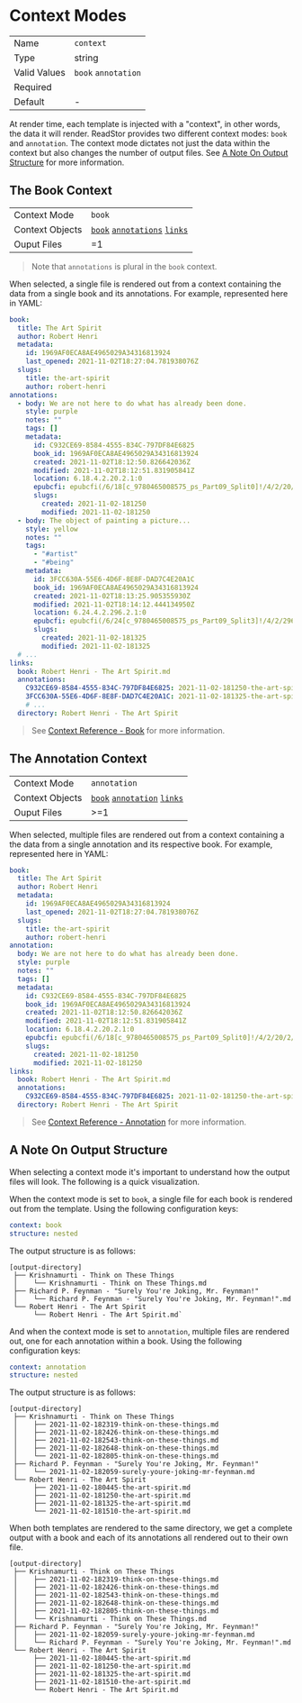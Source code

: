 # Context Modes

|              |                             |
| ------------ | --------------------------- |
| Name         | `context`                   |
| Type         | string                      |
| Valid Values | `book` `annotation`         |
| Required     | <i class="fa fa-check"></i> |
| Default      | -                           |

At render time, each template is injected with a "context", in other words, the
data it will render. ReadStor provides two different context modes: `book`
and `annotation`. The context mode dictates not just the data within the context
but also changes the number of output files. See
[A Note On Output Structure](#a-note-on-output-structure) for more information.

## The Book Context

|                 |                                                             |
| --------------- | ----------------------------------------------------------- |
| Context Mode    | `book`                                                      |
| Context Objects | [`book`][book] [`annotations`][annotation] [`links`][links] |
| Ouput Files     | =1                                                          |

> <i class="fa fa-info-circle"></i> Note that `annotations` is plural in the
> `book` context.

When selected, a single file is rendered out from a context containing the data
from a single book and its annotations. For example, represented here in YAML:

```yaml
book:
  title: The Art Spirit
  author: Robert Henri
  metadata:
    id: 1969AF0ECA8AE4965029A34316813924
    last_opened: 2021-11-02T18:27:04.781938076Z
  slugs:
    title: the-art-spirit
    author: robert-henri
annotations:
  - body: We are not here to do what has already been done.
    style: purple
    notes: ""
    tags: []
    metadata:
      id: C932CE69-8584-4555-834C-797DF84E6825
      book_id: 1969AF0ECA8AE4965029A34316813924
      created: 2021-11-02T18:12:50.826642036Z
      modified: 2021-11-02T18:12:51.831905841Z
      location: 6.18.4.2.20.2.1:0
      epubcfi: epubcfi(/6/18[c_9780465008575_ps_Part09_Split0]!/4/2/20/2/1,:0,:49)
      slugs:
        created: 2021-11-02-181250
        modified: 2021-11-02-181250
  - body: The object of painting a picture...
    style: yellow
    notes: ""
    tags:
      - "#artist"
      - "#being"
    metadata:
      id: 3FCC630A-55E6-4D6F-8E8F-DAD7C4E20A1C
      book_id: 1969AF0ECA8AE4965029A34316813924
      created: 2021-11-02T18:13:25.905355930Z
      modified: 2021-11-02T18:14:12.444134950Z
      location: 6.24.4.2.296.2.1:0
      epubcfi: epubcfi(/6/24[c_9780465008575_ps_Part09_Split3]!/4/2/296/2,/1:0,/7:257)
      slugs:
        created: 2021-11-02-181325
        modified: 2021-11-02-181325
  # ...
links:
  book: Robert Henri - The Art Spirit.md
  annotations:
    C932CE69-8584-4555-834C-797DF84E6825: 2021-11-02-181250-the-art-spirit.md
    3FCC630A-55E6-4D6F-8E8F-DAD7C4E20A1C: 2021-11-02-181325-the-art-spirit.md
    # ...
  directory: Robert Henri - The Art Spirit
```

> <i class="fa fa-exclamation-circle"></i> See [Context Reference - Book][book]
> for more information.

## The Annotation Context

|                 |                                                            |
| --------------- | ---------------------------------------------------------- |
| Context Mode    | `annotation`                                               |
| Context Objects | [`book`][book] [`annotation`][annotation] [`links`][links] |
| Ouput Files     | >=1                                                        |

When selected, multiple files are rendered out from a context containing a the
data from a single annotation and its respective book. For example, represented
here in YAML:

```yaml
book:
  title: The Art Spirit
  author: Robert Henri
  metadata:
    id: 1969AF0ECA8AE4965029A34316813924
    last_opened: 2021-11-02T18:27:04.781938076Z
  slugs:
    title: the-art-spirit
    author: robert-henri
annotation:
  body: We are not here to do what has already been done.
  style: purple
  notes: ""
  tags: []
  metadata:
    id: C932CE69-8584-4555-834C-797DF84E6825
    book_id: 1969AF0ECA8AE4965029A34316813924
    created: 2021-11-02T18:12:50.826642036Z
    modified: 2021-11-02T18:12:51.831905841Z
    location: 6.18.4.2.20.2.1:0
    epubcfi: epubcfi(/6/18[c_9780465008575_ps_Part09_Split0]!/4/2/20/2/1,:0,:49)
    slugs:
      created: 2021-11-02-181250
      modified: 2021-11-02-181250
links:
  book: Robert Henri - The Art Spirit.md
  annotations:
    C932CE69-8584-4555-834C-797DF84E6825: 2021-11-02-181250-the-art-spirit.md
  directory: Robert Henri - The Art Spirit
```

> <i class="fa fa-exclamation-circle"></i> See
> [Context Reference - Annotation][annotation] for more information.

## <i class="fa fa-exclamation-circle"></i> A Note On Output Structure

When selecting a context mode it's important to understand how the output files
will look. The following is a quick visualization.

When the context mode is set to `book`, a single file for each book is rendered
out from the template. Using the following configuration keys:

```yaml
context: book
structure: nested
```

The output structure is as follows:

```plaintext
[output-directory]
 ├── Krishnamurti - Think on These Things
 │    └── Krishnamurti - Think on These Things.md
 ├── Richard P. Feynman - "Surely You're Joking, Mr. Feynman!"
 │    └── Richard P. Feynman - "Surely You're Joking, Mr. Feynman!".md
 └── Robert Henri - The Art Spirit
      └── Robert Henri - The Art Spirit.md`
```

And when the context mode is set to `annotation`, multiple files are rendered
out, one for each annotation within a book. Using the following configuration
keys:

```yaml
context: annotation
structure: nested
```

The output structure is as follows:

```plaintext
[output-directory]
 ├── Krishnamurti - Think on These Things
 │    ├── 2021-11-02-182319-think-on-these-things.md
 │    ├── 2021-11-02-182426-think-on-these-things.md
 │    ├── 2021-11-02-182543-think-on-these-things.md
 │    ├── 2021-11-02-182648-think-on-these-things.md
 │    └── 2021-11-02-182805-think-on-these-things.md
 ├── Richard P. Feynman - "Surely You're Joking, Mr. Feynman!"
 │    └── 2021-11-02-182059-surely-youre-joking-mr-feynman.md
 └── Robert Henri - The Art Spirit
      ├── 2021-11-02-180445-the-art-spirit.md
      ├── 2021-11-02-181250-the-art-spirit.md
      ├── 2021-11-02-181325-the-art-spirit.md
      └── 2021-11-02-181510-the-art-spirit.md
```

When both templates are rendered to the same directory, we get a complete
output with a book and each of its annotations all rendered out to their own
file.

```plaintext
[output-directory]
 ├── Krishnamurti - Think on These Things
 │    ├── 2021-11-02-182319-think-on-these-things.md
 │    ├── 2021-11-02-182426-think-on-these-things.md
 │    ├── 2021-11-02-182543-think-on-these-things.md
 │    ├── 2021-11-02-182648-think-on-these-things.md
 │    ├── 2021-11-02-182805-think-on-these-things.md
 │    └── Krishnamurti - Think on These Things.md
 ├── Richard P. Feynman - "Surely You're Joking, Mr. Feynman!"
 │    ├── 2021-11-02-182059-surely-youre-joking-mr-feynman.md
 │    └── Richard P. Feynman - "Surely You're Joking, Mr. Feynman!".md
 └── Robert Henri - The Art Spirit
      ├── 2021-11-02-180445-the-art-spirit.md
      ├── 2021-11-02-181250-the-art-spirit.md
      ├── 2021-11-02-181325-the-art-spirit.md
      ├── 2021-11-02-181510-the-art-spirit.md
      └── Robert Henri - The Art Spirit.md
```

[annotation]: ./06-02-annotation.md
[book]: ./06-01-book.md
[links]: ./06-03-links.md
